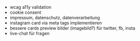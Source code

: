 - wcag a11y validation
- cookie consent
- impressum, datenschutz, datenverarbeitung
- instagram card via meta tags implementieren
- bessere cards preview bilder (imagebild?) für twitter, fb, insta
- live-chat für fragen